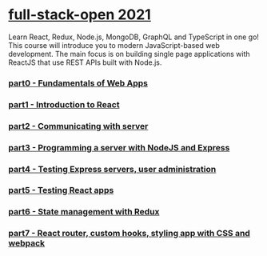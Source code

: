 # [full-stack-open 2021](https://fullstackopen.com/en/)

Learn React, Redux, Node.js, MongoDB, GraphQL and TypeScript in one go! This course will introduce you to modern JavaScript-based web development. The main focus is on building single page applications with ReactJS that use REST APIs built with Node.js.


### [part0 - Fundamentals of Web Apps](./part0)
### [part1 - Introduction to React](./part1)
### [part2 - Communicating with server](./part2)
### [part3 - Programming a server with NodeJS and Express](https://github.com/markdstouffer/fso-phonebook)
### [part4 - Testing Express servers, user administration](./part4)
### [part5 - Testing React apps](./part5)
### [part6 - State management with Redux](./part6)
### [part7 - React router, custom hooks, styling app with CSS and webpack](./part7)